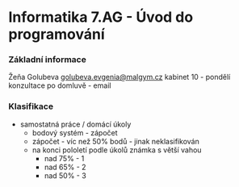# Informatika 7.AG - Úvod do programování

### Základní informace
Žeňa Golubeva
golubeva.evgenia@malgym.cz
kabinet 10 - pondělí
konzultace po domluvě - email

### Klasifikace
- samostatná práce / domácí úkoly
  - bodový systém - zápočet
  - zápočet - víc než 50% bodů - jinak neklasifikován
  - na konci pololetí podle úkolů známka s větší vahou
    - nad 75% - 1
    - nad 65% - 2
    - nad 50% - 3

